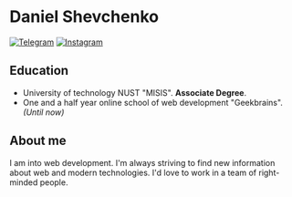 # Daniel Shevchenko
[![Telegram](https://svgshare.com/i/WKU.svg)](https://t.me/denkeel) 
[![Instagram](https://svgshare.com/i/WJ2.svg)](https://www.instagram.com/denkeel.io/)
## Education
- University of technology NUST "MISIS". **Associate Degree**.
- One and a half year online school of web development "Geekbrains".  _(Until now)_
## About me
I am into web development. I'm always striving to find new information about web and modern technologies. I'd love to work in a team of right-minded people.